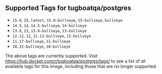 ## Supported Tags for tugboatqa/postgres

* `15.0`, `15`, `latest`, `15.0-bullseye`, `15-bullseye`, `bullseye`
* `14.5`, `14`, `14.5-bullseye`, `14-bullseye`
* `13.8`, `13`, `13.8-bullseye`, `13-bullseye`
* `12.12`, `12`, `12.12-bullseye`, `12-bullseye`
* `11.17-bullseye`, `11-bullseye`
* `10.22-bullseye`, `10-bullseye`

The above tags are currently supported. Visit https://hub.docker.com/r/tugboatqa/postgres/tags/ to see a list of all available tags for this image, including those that are no longer supported.
